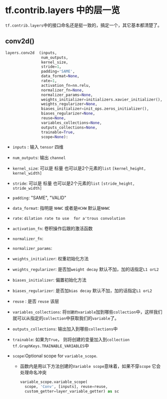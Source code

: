 # tf.contrib.layers 中的层一览

`tf.contrib.layers`中的接口命名还是挺一致的，搞定一个，其它基本都清楚了。

## conv2d()

```python
layers.conv2d  (inputs,
                num_outputs,
                kernel_size,
                stride=1,
                padding='SAME',
                data_format=None,
                rate=1,
                activation_fn=nn.relu,
                normalizer_fn=None,
                normalizer_params=None,
                weights_initializer=initializers.xavier_initializer(),
                weights_regularizer=None,
                biases_initializer=init_ops.zeros_initializer(),
                biases_regularizer=None,
                reuse=None,
                variables_collections=None,
                outputs_collections=None,
                trainable=True,
                scope=None):
```

* `inputs` : 输入 `tensor` 四维

* `num_outputs`: 输出 `channel` 

* `kernel_size`: 可以是 标量 也可以是2个元素的`list` `[kernel_height, kernel_width]` 

* `stride`: 可以是 标量 也可以是2个元素的`list` `[stride_height, stride_width]`

* `padding`: "SAME", "VALID"

*  `data_format`: 指明是 `NHWC` 或者是`HCHW` 默认是`NHWC`

* `rate`: `dilation rate to use  for a'trous convolution`

* `activation_fn`: 卷积操作后跟的激活函数

* `normalizer_fn`:

* `normalizer_params`:

* `weights_initializer`: 权重初始化方法

* `weights_regularizer`: 是否加`weight decay` 默认不加，加的话指定`L1 orL2`

* `biases_initializer`: 偏置初始化方法

* `biases_regularizer`: 是否加`bias decay` 默认不加，加的话指定`L1 orL2`

* `reuse` : 是否 `reuse` 该层

* `variables_collections`: 将`创建的variable`加到哪些`collection`中，这样我们就可以从指定的`collection`中获取我们的`variable`了。

* `outputs_collections`: 输出加入到哪些`collections`中

* `trainable`: 如果为`True`， 则将创建的变量加入到`collection` `tf.GraphKeys.TRAINABLE_VARIABLES`中

* `scope`:Optional scope for `variable_scope`.

  * 函数内是用以下方法创建的`Variable scope`意味着，如果不穿`scope` 它会处理命名冲突
    ``` python
    variable_scope.variable_scope(
      scope, 'Conv', [inputs], reuse=reuse,
      custom_getter=layer_variable_getter) as sc
    ```

